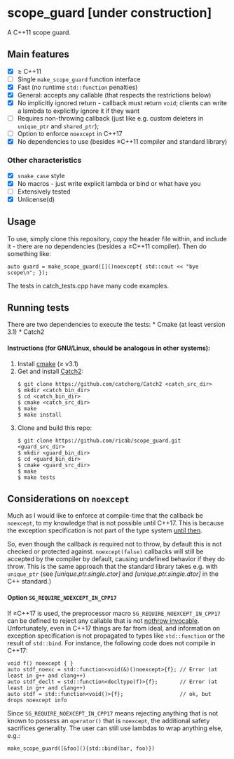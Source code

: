 # scope_guard [under construction]
A C++11 scope guard.

## Main features
- [x] &ge; C++11
- [ ] Single `make_scope_guard` function interface
- [x] Fast (no runtime `std::function` penalties)
- [x] General: accepts any callable (that respects the restrictions below)
- [x] No implicitly ignored return - callback must return `void`; clients can
write a lambda to explicitly ignore it if they want
- [ ] Requires non-throwing callback (just like e.g. custom deleters in `unique_ptr` and `shared_ptr`);
- [ ] Option to enforce `noexcept` in C++17
- [x] No dependencies to use (besides &ge;C++11 compiler and standard library)

### Other characteristics
- [x] `snake_case` style
- [x] No macros - just write explicit lambda or bind or what have you
- [ ] Extensively tested
- [x] Unlicense(d)

## Usage
To use,  simply clone this repository, copy the header file within, and include 
it - there are no dependencies (besides a &ge;C++11 compiler). Then do something
like:

    auto guard = make_scope_guard([]()noexcept{ std::cout << "bye scope\n"; });

The tests in catch_tests.cpp have many code examples.

## Running tests
There are two dependencies to execute the tests:
    * Cmake (at least version 3.1)
    * Catch2
    
#### Instructions (for GNU/Linux, should be analogous in other systems):
1. Install [cmake](https://cmake.org/) (&ge; v3.1)
2. Get and install [Catch2](https://github.com/catchorg/Catch2):
    ```
    $ git clone https://github.com/catchorg/Catch2 <catch_src_dir>
    $ mkdir <catch_bin_dir>
    $ cd <catch_bin_dir>
    $ cmake <catch_src_dir>
    $ make
    $ make install
    ```
3. Clone and build this repo:
    ```
    $ git clone https://github.com/ricab/scope_guard.git <guard_src_dir>
    $ mkdir <guard_bin_dir>
    $ cd <guard_bin_dir>
    $ cmake <guard_src_dir>
    $ make
    $ make tests
    ```

## Considerations on `noexcept`

Much as I would like to enforce at compile-time that the callback be
`noexcept`, to my knowledge that is not possible until C++17. This is because
the exception specification is not part of the type system
[until then](http://www.open-std.org/jtc1/sc22/wg21/docs/papers/2015/p0012r1.html).

So, even though the callback _is_ required not to throw, by default this is not
checked or protected against. `noexcept(false)` callbacks will still be
accepted by the compiler by default, causing undefined behavior if they do
throw. This is the same approach that the standard library takes e.g. with
`unique_ptr` (see _[unique.ptr.single.ctor]_ and _[unique.ptr.single.dtor]_ in
the C++ standard.)

#### Option `SG_REQUIRE_NOEXCEPT_IN_CPP17`

If &ge;C++17 is used, the preprocessor macro `SG_REQUIRE_NOEXCEPT_IN_CPP17`
can be defined to reject any callable that is not
[nothrow invocable](http://en.cppreference.com/w/cpp/types/is_invocable).
Unfortunately, even in C++17 things are far from ideal, and information on
exception specification is not propagated to types like `std::function` or
the result of `std::bind`. For instance, the following code does not compile
in C++17:

    void f() noexcept { }
    auto stdf_noexc = std::function<void(&)()noexcept>{f}; // Error (at least in g++ and clang++)
    auto stdf_declt = std::function<decltype(f)>{f};       // Error (at least in g++ and clang++)
    auto stdf = std::function<void()>{f};                  // ok, but drops noexcept info

Since `SG_REQUIRE_NOEXCEPT_IN_CPP17` means rejecting anything that
is not known to possess an `operator()` that is `noexcept`, the additional
safety sacrifices generality. The user can still use lambdas to wrap anything
else, e.g.:

    make_scope_guard([&foo](){std::bind(bar, foo)})
